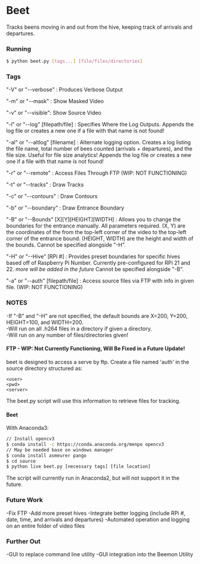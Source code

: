 # Beet

Tracks beens moving in and out from the hive, keeping track of arrivals and departures.

### Running

```bash
$ python beet.py [tags...] [file/files/directories]
```

### Tags

  "-V" or "--verbose" : Produces Verbose Output
  
  "-m" or "--mask" : Show Masked Video
  
  "-v" or "--visible": Show Source Video
  
  "-l" or "--log" [filepath/file] : Specifies Where the Log Outputs.  Appends the log file or creates a new one if a file with that name is not found!

  "-al" or "--altlog" [filename] : Alternate logging option.  Creates a log listing the file name, total number of bees counted (arrivals + departures), and the file size.  Useful for file size analytics!  Appends the log file or creates a new one if a file with that name is not found!
  
  "-r" or "--remote" : Access Files Through FTP (WIP: NOT FUNCTIONING)
  
  "-t" or "--tracks" : Draw Tracks
  
  "-c" or "--contours" : Draw Contours
  
  "-b" or "--boundary" : Draw Entrance Boundary
  
  "-B" or "--Bounds" [X][Y][HEIGHT][WIDTH] : Allows you to change the boundaries for the entrance manually.  All parameters required.  (X, Y) are the coordinates of the from the top-left corner of the video to the top-left corner of the entrance bound.  (HEIGHT, WIDTH) are the height and width of the bounds.  Cannot be specified alongside "-H".  
  
  "-H" or "--Hive" [RPi #] : Provides preset boundaries for specific hives based off of Raspberry Pi Number.  Currently pre-configured for RPi 21 and 22. *more will be added in the future* Cannot be specified alongside "-B".  
  
  "-a" or "--auth" [filepath/file] : Access source files via FTP with info in given file.  (WIP: NOT FUNCTIONING)
  
### NOTES

  -If "-B" and "-H" are not specified, the default bounds are X=200, Y=200, HEIGHT=100, and WIDTH=200.  
  -Will run on all .h264 files in a directory if given a directory.  
  -Will run on any number of files/directories given!

#### FTP - WIP: Not Currently Functioning, Will Be Fixed in a Future Update!
beet is designed to access a serve by ftp. Create a file named 'auth' in the source directory structured as:

```
<user>
<pwd>
<server>
```

The beet.py script will use this information to retrieve files for tracking.

#### Beet
With Anaconda3:

```bash
// Install opencv3
$ conda install -c https://conda.anaconda.org/menpo opencv3
// May be needed base on windows manager
$ conda install asmeurer pango
$ cd source
$ python live beet.py [necessary tags] [file location]
```

The script will currently run in Anaconda2, but will not support it in the future.

### Future Work

  -Fix FTP
  -Add more preset hives
  -Integrate better logging (include RPi #, date, time, and arrivals and departures)
  -Automated operation and logging on an entire folder of video files
  
### Further Out
  
  -GUI to replace command line utility
  -GUI integration into the Beemon Utility

